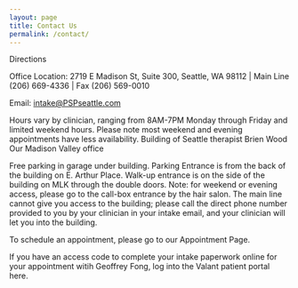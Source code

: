 ```yaml
---
layout: page
title: Contact Us
permalink: /contact/
---
```


Directions
 
Office Location: 2719 E Madison St, Suite 300, Seattle, WA 98112    |   Main Line (206) 669-4336   |  Fax (206) 569-0010    
 
Email: intake@PSPseattle.com
 
Hours vary by clinician, ranging from 8AM-7PM Monday through Friday and limited weekend hours. Please note most weekend and evening appointments have less availability.
Building of Seattle therapist Brien Wood
Our Madison Valley office

Free parking in garage under building. Parking Entrance is from the back of the building on E. Arthur Place. Walk-up entrance is on the side of the building on MLK through the double doors.
Note: for weekend or evening access, please go to the call-box entrance by the hair salon.  The main line cannot give you access to the building; please call the direct phone number provided to you by your clinician in your intake email, and your clinician will let you into the building.
 
To schedule an appointment, please go to our Appointment Page.
 
If you have an access code to complete your intake paperwork online for your appointment witih Geoffrey Fong, log into the Valant patient portal here.